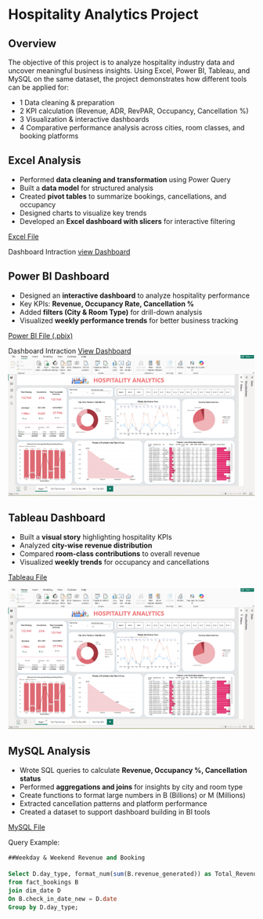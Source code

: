 #  Hospitality Analytics Project
## Overview 
The objective of this project is to analyze hospitality industry data and uncover meaningful business insights.
Using Excel, Power BI, Tableau, and MySQL on the same dataset, the project demonstrates how different tools can be applied for:

- 1 Data cleaning & preparation
- 2 KPI calculation (Revenue, ADR, RevPAR, Occupancy, Cancellation %)
- 3 Visualization & interactive dashboards
- 4 Comparative performance analysis across cities, room classes, and booking platforms
 
##  Excel Analysis
- Performed **data cleaning and transformation** using Power Query  
- Built a **data model** for structured analysis  
- Created **pivot tables** to summarize bookings, cancellations, and occupancy  
- Designed charts to visualize key trends  
- Developed an **Excel dashboard with slicers** for interactive filtering  

 [Excel File](https://github.com/laybaismail12345/Hospitality-Project/blob/main/Hospitality_Analytics_Dashboard2.csv)

 Dashboard Intraction <a href="https://github.com/laybaismail12345/Hospitality-Project/blob/main/Screenshot%20Excel.png"> view Dashboard</a>


##  Power BI Dashboard
- Designed an **interactive dashboard** to analyze hospitality performance  
- Key KPIs: **Revenue, Occupancy Rate, Cancellation %**  
- Added **filters (City & Room Type)** for drill-down analysis  
- Visualized **weekly performance trends** for better business tracking  

 [Power BI File (.pbix)](https://github.com/laybaismail12345/Hospitality-Project/blob/main/Hospitality_Analatics_Dashboard%20power%20bi.pbix)  

 Dashboard Intraction <a href="https://github.com/laybaismail12345/Hospitality-Project/blob/main/Screenshot%202025-09-05%20121607.png"> View Dashboard<a/>
![Power BI Dashboard](https://github.com/laybaismail12345/Hospitality-Project/blob/main/Screenshot%202025-09-05%20121607.png)

##  Tableau Dashboard
- Built a **visual story** highlighting hospitality KPIs  
- Analyzed **city-wise revenue distribution**  
- Compared **room-class contributions** to overall revenue  
- Visualized **weekly trends** for occupancy and cancellations  

 [Tableau File](https://github.com/laybaismail12345/Hospitality-Project/blob/main/Tableau%20Hospitality%20Analytics%20Dashboard.twbx)

![Power BI Dashboard](https://github.com/laybaismail12345/Hospitality-Project/blob/main/Screenshot%202025-09-05%20121607.png)


##  MySQL Analysis
- Wrote SQL queries to calculate **Revenue, Occupancy %, Cancellation status**  
- Performed **aggregations and joins** for insights by city and room type
- Create functions to format large numbers in B (Billions) or M (Millions)
- Extracted cancellation patterns and platform performance  
- Created a dataset to support dashboard building in BI tools  

 [MySQL File](https://github.com/laybaismail12345/Hospitality-Project/blob/main/MySQL%20Hospitality%20Analytics%20Project.sql)

 Query Example:  
```sql
##Weekday & Weekend Revenue and Booking

Select D.day_type, format_num(sum(B.revenue_generated)) as Total_Revenue , count(B.booking_status) as Total_Bookings
from fact_bookings B
join dim_date D
On B.check_in_date_new = D.date
Group by D.day_type;
  
